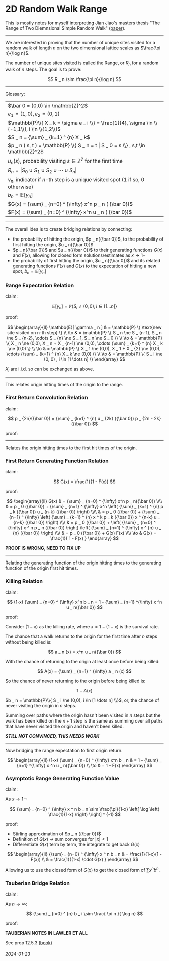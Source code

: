 2D Random Walk Range
===

This is mostly notes for myself interpreting Jian Jiao's masters thesis
"The Range of Two Diemnsional Simple Random Walk" ([paper](https://github.com/abetusk/papers/blob/release/Misc/range-of-2d-simple-random-walk_jiao.pdf)).

---

We are interested in proving that the number of unique sites visited for a random walk of length $n$ on the two dimensional lattice
scales as $\frac{\pi n}{\log n}$.

The number of unique sites visited is called the Range, or $R _ n$ for a random walk of $n$ steps. The goal is to prove:

$$
R _ n \sim \frac{\pi n}{\log n}
$$

---

Glossary:

| |
|---|
| $\bar 0 = (0,0) \in \mathbb{Z}^2$ |
| $e _ 1 = (1,0), e _ 2 = (0,1)$ |
| $\mathbb{P}\\{ X _ k = \sigma e _ i \\} = \frac{1}{4}, \sigma \in \\{-1,1\\}, i \in \\{1,2\\}$ | 
| $S _ n = {\sum} _ {k=1} ^ {n} X _ k$ |
| $p _ n ( s, t ) = \mathbb{P} \\{ S _ n = t \| S _ 0 = s \\} , s,t \in \mathbb{Z}^2$ |
| $u _ n ( s )$, probability visiting $s \in \mathbb{Z}^2$ for the first time |
| $R _ n = \| S _ 0 \cup S _ 1 \cup S _ 2 \cup \cdots \cup S _ n \|$ |
| $\gamma _ n$, indicator if $n$-th step is a unique visited spot ($1$ if so, $0$ otherwise) |
| $b _ n = \mathbb{E} [ \gamma _ n ]$ |
| $G(x) = {\sum} _ {n=0} ^ {\infty} x^n p _ n ( {\bar 0})$ |
| $F(x) = {\sum} _ {n=0} ^ {\infty} x^n u _ n ( {\bar 0})$ |

---

The overall idea is to create bridging relations by connecting:

* the probability of hitting the origin, $p _ n({\bar 0})$, to
  the probability of first hitting the origin, $u _ n({\bar 0})$
* $p _ n({\bar 0})$ and $u _ n({\bar 0})$ to their generating functions $G(x)$ and $F(x)$,
  allowing for closed form solutions/estimates as $x \to 1-$
* the probability of first hitting the origin, $u _ n({\bar 0})$ and its related
  generating functions $F(x)$ and $G(x)$ to
  the expectation of hitting a new spot, $b _ n = \mathbb{E}[\gamma _ n]$

### Range Expectation Relation

claim:

$$
\mathbb{E}[ \gamma _ n ] = \mathbb{P} \{ S _ i \ne (0, 0) , i \in [1 \dots n] \}
$$

proof:

$$
\begin{array}{ll}
\mathbb{E}[ \gamma _ n ] & = \mathbb{P} \{ \text{new site visited on n-th step} \} \\
 \to & = \mathbb{P} \{ S _ n \ne S _ {n-1}, S _ n \ne S _ {n-2}, \cdots S _ {n} \ne S _ 1, S _ n \ne S _ 0  \} \\
 \to & = \mathbb{P} \{ X _ n \ne (0,0), X _ n + X _ {n-1} \ne (0,0), \cdots {\sum} _ {k=1} ^ {n} X _ k \ne (0,0) \} \\
 \to & = \mathbb{P} \{ X _ 1 \ne (0,0), X _ 1 + X _ {2} \ne (0,0), \cdots {\sum} _ {k=1} ^ {n} X _ k \ne (0,0) \} \\
 \to & = \mathbb{P} \{ S _ i \ne (0, 0) , i \in [1 \dots n] \}
\end{array}
$$

$X _ i$ are i.i.d. so can be exchanged as above.

---

This relates origin hitting times of the origin to the range.

### First Return Convolution Relation

claim:

$$
p _ {2n}({\bar 0}) = {\sum} _ {k=1} ^ {n} u _ {2k} ({\bar 0}) p _ {2n - 2k} ({\bar 0})
$$

proof:

---

Relates the origin hitting times to the first hit times of the origin.

### First Return Generating Function Relation

claim:

$$
G(x) = \frac{1}{1 - F(x)}
$$

proof:

$$
\begin{array}{ll}
G(x) & = {\sum} _ {n=0} ^ {\infty} x^n p _ n({\bar 0}) \\\\
 & = p _ 0 ({\bar 0})  +   {\sum} _ {n=1} ^ {\infty} x^n \left( {\sum} _ {k=1} ^ {n} p _ k ({\bar 0}) u _ {n-k} ({\bar 0})  \right) \\\\
 & = p _ 0 ({\bar 0}) +  {\sum} _ {n=1} ^ {\infty} \left( {\sum} _ {k=1} ^ {n} x ^ k p _ k ({\bar 0}) x ^ {n-k} u _ {n-k} ({\bar 0})  \right) \\\\
 & =  p _ 0 ({\bar 0}) + \left( {\sum} _ {n=0} ^ {\infty} x ^ n p _ n ({\bar 0}) \right) \left( {\sum} _ {n=1} ^ {\infty}  x ^ {n} u _ {n} ({\bar 0}) \right)  \\\\
 & = p _ 0 ({\bar 0}) + G(x) F(x) \\\\
 \to & G(x) = \frac{1}{ 1 - F(x) } 
\end{array}
$$

**PROOF IS WRONG, NEED TO FIX UP**

---

Relating the generating function of the origin hitting times to the generating function of the origin first hit times.


### Killing Relation

claim:

$$
(1-x) {\sum} _ {n=0} ^ {\infty} x^n b _ n = 1 - {\sum} _ {n=1} ^{\infty} x ^n u _ n({\bar 0})
$$

proof:

Consider $(1-x)$ as the killing rate, where $x = 1 - (1-x)$ is the survival rate.

The chance that a walk returns to the origin for the first time after $n$ steps without
being killed is:

$$
a _ n (x)  = x^n u _ n({\bar 0})
$$

With the chance of returning to the origin at least once before being killed:

$$
A(x) = {\sum} _ {n=1} ^ {\infty} a _ n (x)
$$

So the chance of never returning to the origin before being killed is:

$$
1 - A(x)
$$

$b _ n = \mathbb{P}\\{ S _ i \ne (0,0), i \in [1 \dots n] \\}$, or, the chance of never visiting the origin
in $n$ steps.

Summing over paths where the origin hasn't been visited in $n$ steps but the walk has been killed on the $n+1$ step
is the same as summing over all paths that have never visited the origin and haven't been killed.

***STILL NOT CONVINCED, THIS NEEDS WORK***

---

Now bridging the range expectation to first origin return.

$$
\begin{array}{ll}
(1-x) {\sum} _ {n=0} ^ {\infty} x^n b _ n & = 1 - {\sum} _ {n=1} ^{\infty} x ^n u _ n({\bar 0}) \\
\to & = 1 - F(x)
\end{array}
$$

### Asymptotic Range Generating Function Value

claim:

As $x \to 1-$:

$$
{\sum} _ {n=0} ^ {\infty} x ^ n b _ n \sim \frac{\pi}{1-x} \left[ \log \left( \frac{1}{1-x} \right) \right] ^ {-1}
$$

proof:

* Stirling approximation of $p _ n ({\bar 0})$
* Definition of $G(x)$ $\to$ sum converges for $|x|<1$
* Differentiate $G(x)$ term by term, the integrate to get back $G(x)$

$$
\begin{array}{ll}
{\sum} _ {n=0} ^ {\infty} x ^ n b _ n & = \frac{1}{1-x}(1 - F(x)) \\
 & = \frac{1}{(1-x) \cdot G(x) }
\end{array}
$$

Allowing us to use the closed form of $G(x)$ to get the closed form of ${\sum} x^n b^n$.

### Tauberian Bridge Relation

claim:

As $n \to \infty$:

$$
{\sum} _ {i=0} ^ {n} b _ i \sim \frac{ \pi n }{ \log n}
$$

proof:

**TAUBERIAN NOTES IN LAWLER ET ALL**

See prop 12.5.3 ([book](https://github.com/abetusk/papers/blob/release/books/random-walk-modern-intro_lawler-limic.pdf))

###### 2024-01-23
